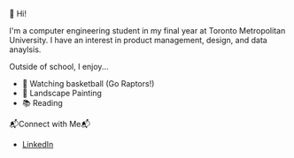 👋 Hi!

I'm a computer engineering student in my final year at Toronto Metropolitan University. I have an interest in product management, design, and data anaylsis. 

Outside of school, I enjoy...
* 🏀 Watching basketball (Go Raptors!)
* 🎨 Landscape Painting
* 📚 Reading

📬Connect with Me📬
* [LinkedIn](www.linkedin.com/in/nujaimah)


